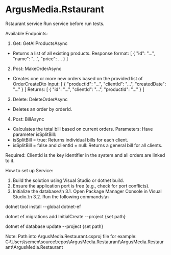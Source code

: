 # ArgusMedia.Rstaurant
Rstaurant service
Run service before run tests.

Available Endpoints:
1. Get: GetAllProductsAsync 
- Returns a list of all existing products.
Response format:
[
  { "id": "...", "name": "...", "price": ... }
]

2. Post: MakeOrderAsync 
- Creates one or more new orders based on the provided list of OrderCreateDto
Input:
[
  { "productId": "...", "clientId": "...", "createdDate": "..." }
]
Returns:
[
  { "id": "...", "clientId": "...", "productId": "..." }
]

3. Delete: DeleteOrderAsync 
- Deletes an order by orderId.

4. Post: BillAsync 
- Calculates the total bill based on current orders.
Parameters:
Have parameter isSplitBill:
- isSplitBill = true: Returns individual bills for each client.
- isSplitBill = false and clientId = null: Returns a general bill for all clients.

Required:
ClientId  is the key identifier in the system and all orders are linked to it.

How to set up Service:
1. Build the solution using Visual Studio or dotnet build.
2. Ensure the application port is free (e.g., check for port conflicts).
3. Initialize the database:\n
3.1. Open Package Manager Console in Visual Studio.\n
3.2. Run the following commands:\n

dotnet tool install --global dotnet-ef

dotnet ef migrations add InitialCreate --project {set path}

dotnet ef database update --project {set path}

Note: Path into ArgusMedia.Restaurant.csproj file for example:
 C:\Users\semen\source\repos\ArgusMedia.Restaurant\ArgusMedia.Restaurant\ArgusMedia.Restaurant
